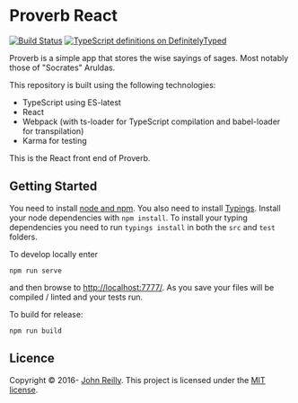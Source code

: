 # Proverb React

[![Build Status](https://ci.appveyor.com/api/projects/status/github/johnnyreilly/proverb-react-mobx?svg=true)](https://ci.appveyor.com/project/JohnReilly/proverb-react-mobx) [![TypeScript definitions on DefinitelyTyped](http://definitelytyped.org/badges/standard-flat.svg)](http://definitelytyped.org)

Proverb is a simple app that stores the wise sayings of sages.  Most notably those of "Socrates" Aruldas.

This repository is built using the following technologies:

- TypeScript using ES-latest
- React
- Webpack (with ts-loader for TypeScript compilation and babel-loader for transpilation)
- Karma for testing

This is the React front end of Proverb.

## Getting Started

You need to install [node and npm](http://nodejs.org/).  You also need to install [Typings](https://github.com/typings/typings).  Install your node dependencies with `npm install`.  To install your typing dependencies you need to run `typings install` in both the `src` and `test` folders.

To develop locally enter

```
npm run serve
```

and then browse to [http://localhost:7777/](http://localhost:7777/).  As you save your files will be compiled / linted and your tests run.

To build for release:

```
npm run build
```

## Licence

Copyright © 2016- [John Reilly](twitter.com/johnny_reilly). This project is licensed under the [MIT license](http://opensource.org/licenses/mit-license.php).
